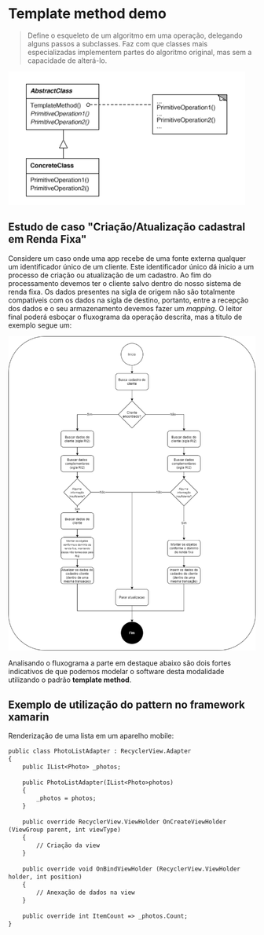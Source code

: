 
# Template method demo

> Define o esqueleto de um algoritmo em uma operação, delegando alguns passos a subclasses. Faz com que classes mais especializadas implementem partes do algoritmo original, mas sem a capacidade de alterá-lo.

![Diagrama Template Method](/doc/img/template-method-structure.png)

## Estudo de caso "Criação/Atualização cadastral em Renda Fixa"

Considere um caso onde uma app recebe de uma fonte externa qualquer um identificador único de um cliente. Este identificador único dá inicio a um processo de criação ou atualização de um cadastro. Ao fim do processamento devemos ter o cliente salvo dentro do nosso sistema de renda fixa. Os dados presentes na sigla de origem não são totalmente compatíveis com os dados na sigla de destino, portanto, entre a recepção dos dados e o seu armazenamento devemos fazer um *mapping*. O leitor final poderá esboçar o fluxograma da operação descrita, mas a titulo de exemplo segue um: 

![Fluxograma](/doc/img/fluxograma.png)

Analisando o fluxograma a parte em destaque abaixo são dois fortes indicativos de que podemos modelar o software desta modalidade utilizando o padrão **template method**.

## Exemplo de utilização do pattern no framework xamarin
Renderização de uma lista em um aparelho mobile:
```
public class PhotoListAdapter : RecyclerView.Adapter
{
    public IList<Photo> _photos;
    
    public PhotoListAdapter(IList<Photo>photos)
    {
        _photos = photos;
    }

    public override RecyclerView.ViewHolder OnCreateViewHolder (ViewGroup parent, int viewType)
    {
        // Criação da view
    }

    public override void OnBindViewHolder (RecyclerView.ViewHolder holder, int position)
    {
        // Anexação de dados na view
    }

    public override int ItemCount => _photos.Count;
}
```

